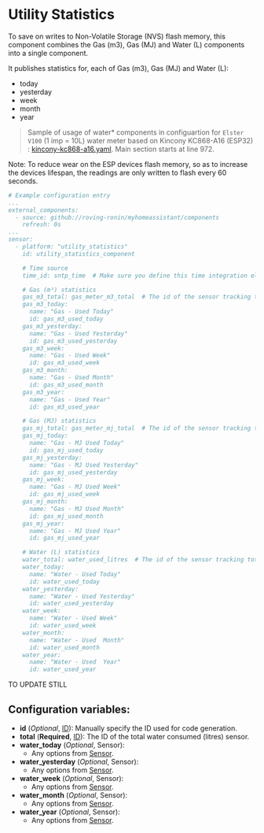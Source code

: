 # Utility Statistics

To save on writes to Non-Volatile Storage (NVS) flash memory, this component combines the Gas (m3), Gas (MJ) and Water (L) components into a single component.

It publishes statistics for, each of Gas (m3), Gas (MJ) and Water (L):
* today
* yesterday
* week
* month
* year

> Sample of usage of water* components in configuartion for `Elster V100` (1 imp = 10L) water meter based on Kincony KC868-A16 (ESP32) : [kincony-kc868-a16.yaml](../../esphome/kincony-kc868-a16.yaml). Main section starts at line 972.

Note: To reduce wear on the ESP devices flash memory, so as to increase the devices lifespan, the readings are only written to flash every 60 seconds.

```yaml
# Example configuration entry
...
external_components:
  - source: github://roving-ronin/myhomeassistant/components
    refresh: 0s
...
sensor:
  - platform: "utility_statistics"
    id: utility_statistics_component

    # Time source
    time_id: sntp_time  # Make sure you define this time integration elsewhere

    # Gas (m³) statistics
    gas_m3_total: gas_meter_m3_total  # The id of the sensor tracking total consumed Gas (m3)
    gas_m3_today:
      name: "Gas - Used Today"
      id: gas_m3_used_today
    gas_m3_yesterday:
      name: "Gas - Used Yesterday"
      id: gas_m3_used_yesterday
    gas_m3_week:
      name: "Gas - Used Week"
      id: gas_m3_used_week
    gas_m3_month:
      name: "Gas - Used Month"
      id: gas_m3_used_month
    gas_m3_year:
      name: "Gas - Used Year"
      id: gas_m3_used_year

    # Gas (MJ) statistics
    gas_mj_total: gas_meter_mj_total  # The id of the sensor tracking total consumed Gas (MJ)
    gas_mj_today:
      name: "Gas - MJ Used Today"
      id: gas_mj_used_today
    gas_mj_yesterday:
      name: "Gas - MJ Used Yesterday"
      id: gas_mj_used_yesterday
    gas_mj_week:
      name: "Gas - MJ Used Week"
      id: gas_mj_used_week
    gas_mj_month:
      name: "Gas - MJ Used Month"
      id: gas_mj_used_month
    gas_mj_year:
      name: "Gas - MJ Used Year"
      id: gas_mj_used_year

    # Water (L) statistics
    water_total: water_used_litres  # The id of the sensor tracking total consumed water (litres)
    water_today:
      name: "Water - Used Today"
      id: water_used_today
    water_yesterday:
      name: "Water - Used Yesterday"
      id: water_used_yesterday
    water_week:
      name: "Water - Used Week"
      id: water_used_week
    water_month:
      name: "Water - Used  Month"
      id: water_used_month
    water_year:
      name: "Water - Used  Year"
      id: water_used_year
```

TO UPDATE STILL


## Configuration variables:
* **id** (*Optional*, [ID](https://esphome.io/guides/configuration-types.html#config-id)): Manually specify the ID used for code generation.
* **total** (**Required**, [ID](https://esphome.io/guides/configuration-types.html#config-id)): The ID of the total water consumed (litres) sensor.
* **water_today** (*Optional*, Sensor):
  * Any options from [Sensor](https://esphome.io/components/sensor/index.html#config-sensor).
* **water_yesterday** (*Optional*, Sensor):
  * Any options from [Sensor](https://esphome.io/components/sensor/index.html#config-sensor).
* **water_week** (*Optional*, Sensor):
  * Any options from [Sensor](https://esphome.io/components/sensor/index.html#config-sensor).
* **water_month** (*Optional*, Sensor):
  * Any options from [Sensor](https://esphome.io/components/sensor/index.html#config-sensor).
* **water_year** (*Optional*, Sensor):
  * Any options from [Sensor](https://esphome.io/components/sensor/index.html#config-sensor).

